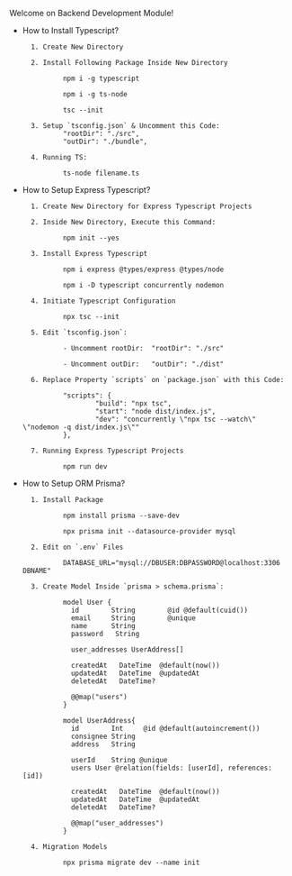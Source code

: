 Welcome on Backend Development Module!

+ How to Install Typescript?

        1. Create New Directory 
    
        2. Install Following Package Inside New Directory

                npm i -g typescript
    
                npm i -g ts-node

                tsc --init

        3. Setup `tsconfig.json` & Uncomment this Code: 
                "rootDir": "./src",    
                "outDir": "./bundle",
    
        4. Running TS:
  
                ts-node filename.ts



+ How to Setup Express Typescript?

        1. Create New Directory for Express Typescript Projects

        2. Inside New Directory, Execute this Command:

                npm init --yes

        3. Install Express Typescript

                npm i express @types/express @types/node

                npm i -D typescript concurrently nodemon

        4. Initiate Typescript Configuration

                npx tsc --init
  
        5. Edit `tsconfig.json`:
                
                - Uncomment rootDir:  "rootDir": "./src"
                
                - Uncomment outDir:   "outDir": "./dist"
        
        6. Replace Property `scripts` on `package.json` with this Code:
    
                "scripts": {
                        "build": "npx tsc",
                        "start": "node dist/index.js",
                        "dev": "concurrently \"npx tsc --watch\" \"nodemon -q dist/index.js\""
                },

        7. Running Express Typescript Projects
  
                npm run dev



+ How to Setup ORM Prisma?

        1. Install Package

                npm install prisma --save-dev

                npx prisma init --datasource-provider mysql

        2. Edit on `.env` Files

                DATABASE_URL="mysql://DBUSER:DBPASSWORD@localhost:3306 DBNAME"

        3. Create Model Inside `prisma > schema.prisma`:
   
                model User {
                  id        String        @id @default(cuid())
                  email     String        @unique
                  name      String
                  password   String
                
                  user_addresses UserAddress[]
                
                  createdAt   DateTime  @default(now())
                  updatedAt   DateTime  @updatedAt
                  deletedAt   DateTime? 
                
                  @@map("users")
                }
                
                model UserAddress{
                  id        Int     @id @default(autoincrement())
                  consignee String 
                  address   String
                
                  userId    String @unique  
                  users User @relation(fields: [userId], references: [id])
                
                  createdAt   DateTime  @default(now())
                  updatedAt   DateTime  @updatedAt
                  deletedAt   DateTime? 
                
                  @@map("user_addresses")
                }

        4. Migration Models

                npx prisma migrate dev --name init
